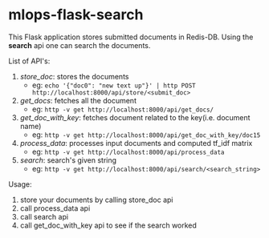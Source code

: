# mlops-flask-search


This Flask application stores submitted documents in Redis-DB. Using the **search** api one can search the documents.

List of API's:

1. *store_doc*: stores the documents
   * eg: ```echo '{"doc0": "new text up"}' | http POST http://localhost:8000/api/store/<submit_doc>```
1. *get_docs*: fetches all the document
    * eg: ```http -v get http://localhost:8000/api/get_docs/```
1. *get_doc_with_key*: fetches document related to the key(i.e. document name)
    * eg: ```http -v get http://localhost:8000/api/get_doc_with_key/doc15```
1. *process_data*: processes input documents and computed tf_idf matrix
   * eg: ```http -v get http://localhost:8000/api/process_data```
1. *search*: search's given string
   * eg:  ```http -v get http://localhost:8000/api/search/<search_string>```



Usage:
1. store your documents by calling store_doc api
1. call process_data api
1. call search api
3. call get_doc_with_key api to see if the search worked

